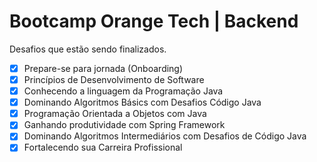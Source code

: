 # Bootcamp Orange Tech | Backend
Desafios que estão sendo finalizados.

- [x] Prepare-se para jornada (Onboarding)
- [x] Princípios de Desenvolvimento de Software
- [x] Conhecendo a linguagem da Programação Java
- [x] Dominando Algoritmos Básics com Desafios Código Java
- [x] Programação Orientada a Objetos com Java
- [x] Ganhando produtividade com Spring Framework
- [x] Dominando Algoritmos Intermediários com Desafios de Código Java
- [x] Fortalecendo sua Carreira Profissional